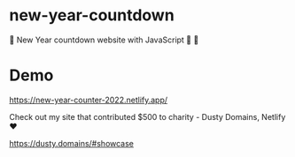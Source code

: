 # new-year-countdown
🎉 New Year countdown website with JavaScript 🎈 🥂 
# Demo 
https://new-year-counter-2022.netlify.app/

Check out my site that contributed $500 to charity - Dusty Domains, Netlify ❤️

https://dusty.domains/#showcase
